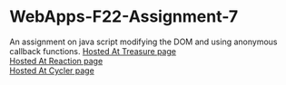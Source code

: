 # WebApps-F22-Assignment-7
An assignment on java script modifying the DOM and using anonymous callback functions.
[Hosted At Treasure page](https://44-563-web-apps-f22.github.io/44563-webapps-assignment-7-Anusha-Bichal/treasure.html)<br>
[Hosted At Reaction page](https://44-563-web-apps-f22.github.io/44563-webapps-assignment-7-Anusha-Bichal/reaction.html)<br>
[Hosted At Cycler page](https://44-563-web-apps-f22.github.io/44563-webapps-assignment-7-Anusha-Bichal/cycler.html)